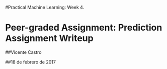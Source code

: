 #Practical Machine Learning: Week 4.
# Peer-graded Assignment: Prediction Assignment Writeup
##Vicente Castro

##18 de febrero de 2017
